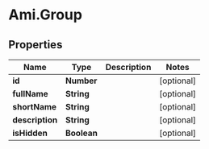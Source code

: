 # Ami.Group

## Properties
Name | Type | Description | Notes
------------ | ------------- | ------------- | -------------
**id** | **Number** |  | [optional] 
**fullName** | **String** |  | [optional] 
**shortName** | **String** |  | [optional] 
**description** | **String** |  | [optional] 
**isHidden** | **Boolean** |  | [optional] 


